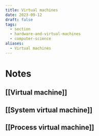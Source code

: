 ```yaml
---
title: Virtual machines
date: 2023-09-12
draft: false
tags:
  - section
  - hardware-and-virtual-machines
  - computer-science
aliases:
  - Virtual machines
---
```

# Notes

## [[Virtual machine]]
## [[System virtual machine]]
## [[Process virtual machine]]